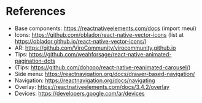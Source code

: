 # References 
- Base components: https://reactnativeelements.com/docs  (import rneui)
- Icons: https://github.com/oblador/react-native-vector-icons (list at https://oblador.github.io/react-native-vector-icons/)
- AR: https://github.com/ViroCommunity/virocommunity.github.io
- Tips: https://github.com/weahforsage/react-native-animated-pagination-dots
- (Tips: https://github.com/dohooo/react-native-reanimated-carousel/)
- Side menu: https://reactnavigation.org/docs/drawer-based-navigation/
- Navigation: https://reactnavigation.org/docs/navigating
- Overlay: https://reactnativeelements.com/docs/3.4.2/overlay
- Devices: https://developers.google.com/ar/devices